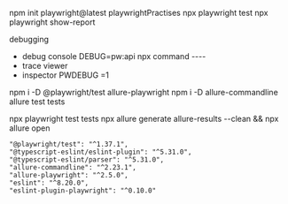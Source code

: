 npm init playwright@latest playwrightPractises
npx playwright test
npx playwright show-report

debugging
- debug console DEBUG=pw:api npx command ----
- trace viewer
- inspector PWDEBUG =1


npm i -D @playwright/test allure-playwright
npm i -D allure-commandline
allure test tests

 npx playwright test tests
npx allure generate allure-results --clean && npx allure open



    "@playwright/test": "^1.37.1",
    "@typescript-eslint/eslint-plugin": "^5.31.0",
    "@typescript-eslint/parser": "^5.31.0",
    "allure-commandline": "^2.23.1",
    "allure-playwright": "^2.5.0",
    "eslint": "^8.20.0",
    "eslint-plugin-playwright": "^0.10.0"